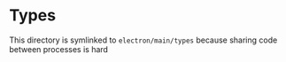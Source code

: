 # Types

This directory is symlinked to `electron/main/types` because sharing code between processes is hard